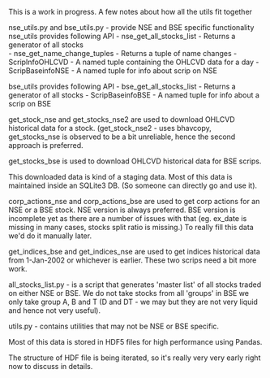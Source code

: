 
This is a work in progress. A few notes about how all the utils fit together

nse\_utils.py and bse\_utils.py - provide NSE and BSE specific functionality  
   nse\_utils provides following API 
     - nse_get_all_stocks_list - Returns a generator of all stocks  
     - nse_get_name_change_tuples - Returns a tuple of name changes
     - ScripInfoOHLCVD - A named tuple containing the OHLCVD data for a day
     - ScripBaseinfoNSE - A named tuple for info about scrip on NSE
  
   bse\_utils provides following API
     - bse_get_all_stocks_list - Returns a generator of all stocks 
     - ScripBaseinfoBSE - A named tuple for info about a scrip on BSE

get\_stock\_nse and get\_stocks\_nse2 are used to download OHLCVD historical 
data for a stock. (get\_stock\_nse2 - uses bhavcopy, get\_stocks\_nse is 
observed to be a bit unreliable, hence the second approach is preferred.

get\_stocks\_bse is used to download OHLCVD historical data for BSE scrips.

This downloaded data is kind of a staging data. Most of this data is maintained
inside an SQLite3 DB. (So someone can directly go and use it). 

corp\_actions\_nse and corp\_actions\_bse are used to get corp actions for an
NSE or a BSE stock. NSE version is always preferred. BSE version is incomplete
yet as there are a number of issues with that (eg. ex\_date is missing in many
cases, stocks split ratio is missing.) To really fill this data we'd do it 
manually later.

get\_indices\_bse and get\_indices\_nse are used to get indices historical data
from 1-Jan-2002 or whichever is earlier. These two scrips need a bit more work.

all\_stocks\_list.py - is a script that generates 'master list' of all stocks
traded on either NSE or BSE. We do not take stocks from all 'groups' in BSE
we only take group A, B and T (D and DT - we may but they are not very liquid
and hence not very useful). 

utils.py - contains utilities that may not be NSE or BSE specific.

Most of this data is stored in HDF5 files for high performance using Pandas.

The structure of HDF file is being iterated, so it's really very very early 
right now to discuss in details. 

